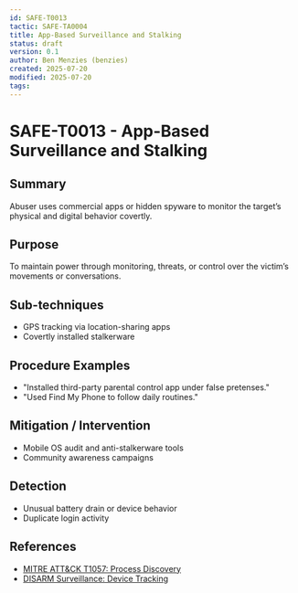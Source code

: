 ```yaml
---
id: SAFE-T0013
tactic: SAFE-TA0004
title: App-Based Surveillance and Stalking
status: draft
version: 0.1
author: Ben Menzies (benzies)
created: 2025-07-20
modified: 2025-07-20
tags:
---
```

# SAFE-T0013 - App-Based Surveillance and Stalking

## Summary

Abuser uses commercial apps or hidden spyware to monitor the target’s physical and digital behavior covertly.

## Purpose

To maintain power through monitoring, threats, or control over the victim’s movements or conversations.

## Sub-techniques

* GPS tracking via location-sharing apps
* Covertly installed stalkerware

## Procedure Examples

* "Installed third-party parental control app under false pretenses."
* "Used Find My Phone to follow daily routines."

## Mitigation / Intervention

* Mobile OS audit and anti-stalkerware tools
* Community awareness campaigns

## Detection

* Unusual battery drain or device behavior
* Duplicate login activity

## References

* [MITRE ATT\&CK T1057: Process Discovery](https://attack.mitre.org/techniques/T1057/)
* [DISARM Surveillance: Device Tracking](https://github.com/centerforsecurityandemergingtechnology/DISARM-framework)
